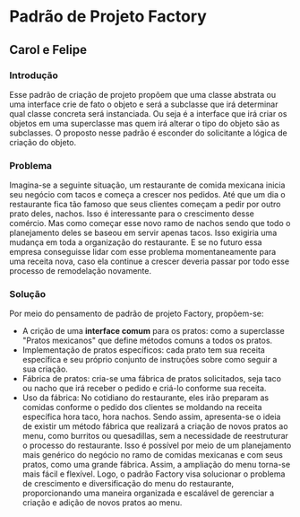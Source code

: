 # Padrão de Projeto Factory
## Carol e Felipe
### Introdução
Esse padrão de criação de projeto propõem que uma classe abstrata ou uma interface crie de fato o objeto e será a subclasse que irá determinar qual classe concreta será instanciada. Ou seja é a interface que irá criar os objetos em uma superclasse mas quem irá alterar o tipo do objeto são as subclasses.
O proposto nesse padrão é esconder do solicitante a lógica de criação do objeto.
### Problema
Imagina-se a seguinte situação, um restaurante de comida mexicana inicia seu negócio com tacos e começa a crescer nos pedidos. Até que um dia o restaurante fica tão famoso que seus clientes começam a pedir por outro prato deles, nachos. 
Isso é interessante para o crescimento desse comércio. Mas como começar esse novo ramo de nachos sendo que todo o planejamento deles se baseou em servir apenas tacos. Isso exigiria uma mudança em toda a organização do restaurante. E se no futuro essa empresa conseguisse lidar com esse problema momentaneamente para uma receita nova, caso ela continue a crescer deveria passar por todo esse processo de remodelação novamente.
### Solução
Por meio do pensamento de padrão de projeto Factory, propõem-se:
- A crição de uma **interface comum** para os pratos: como a superclasse "Pratos mexicanos" que define métodos comuns a todos os pratos.
- Implementação de pratos específicos: cada prato tem sua receita específica e seu próprio conjunto de instruções sobre como seguir a sua criação.
- Fábrica de pratos: cria-se uma fábrica de pratos solicitados, seja taco ou nacho que irá receber o pedido e criá-lo conforme sua receita.
- Uso da fábrica: No cotidiano do restaurante, eles irão preparam as comidas conforme o pedido dos clientes se moldando na receita específica hora taco, hora nachos.
Sendo assim, apresenta-se o ideia de existir um método fábrica que realizará a criação de novos pratos ao menu, como burritos ou quesadillas, sem a necessidade de reestruturar o processo do restaurante. Isso é possível por meio de um planejamento mais genérico do negócio no ramo de comidas mexicanas e com seus pratos, como uma grande fábrica. Assim, a ampliação do menu torna-se mais fácil e flexível.
Logo, o padrão Factory visa solucionar o problema de crescimento e diversificação do menu do restaurante, proporcionando uma maneira organizada e escalável de gerenciar a criação e adição de novos pratos ao menu.

